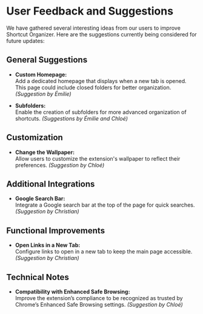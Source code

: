 # User Feedback and Suggestions

We have gathered several interesting ideas from our users to improve Shortcut Organizer. Here are the suggestions currently being considered for future updates:

## General Suggestions
- **Custom Homepage:**  
  Add a dedicated homepage that displays when a new tab is opened. This page could include closed folders for better organization. *(Suggestion by Émilie)*

- **Subfolders:**  
  Enable the creation of subfolders for more advanced organization of shortcuts. *(Suggestions by Émilie and Chloé)*

## Customization
- **Change the Wallpaper:**  
  Allow users to customize the extension's wallpaper to reflect their preferences. *(Suggestion by Chloé)*

## Additional Integrations
- **Google Search Bar:**  
  Integrate a Google search bar at the top of the page for quick searches. *(Suggestion by Christian)*

## Functional Improvements
- **Open Links in a New Tab:**  
  Configure links to open in a new tab to keep the main page accessible. *(Suggestion by Christian)*

## Technical Notes
- **Compatibility with Enhanced Safe Browsing:**  
  Improve the extension’s compliance to be recognized as trusted by Chrome’s Enhanced Safe Browsing settings. *(Suggestion by Chloé)*
